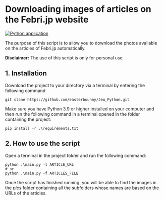 # Downloading images of articles on the Febri.jp website
[![Python application](https://github.com/manya7794/FebriJP_image_scraping/actions/workflows/python-app.yml/badge.svg)](https://github.com/manya7794/FebriJP_image_scraping/actions/workflows/python-app.yml)

The purpose of this script is to allow you to download the photos available on the articles of Febri.jp automatically. 

**Disclaimer:** The use of this script is only for personal use

## 1. Installation 

Download the project to your directory via a terminal by entering the following command:
```
git clone https://github.com/easterbuunny/Jeu_Python.git
```
Make sure you have Python 3.9 or higher installed on your computer and then run the following command in a terminal opened in the folder containing the project:
```
pip install -r .\requirements.txt
```

## 2. How to use the script

Open a terminal in the project folder and run the following command: 

```
python .\main.py -l ARTICLE_URL
# or
python .\main.py -f ARTICLES_FILE
```

Once the script has finished running, you will be able to find the images in the *pics* folder containing all the subfolders whose names are based on the URLs of the articles.
